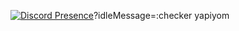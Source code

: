 [![Discord Presence](https://lanyard-profile-readme.vercel.app/api/788737451937759273)](https://discord.com/users/788737451937759273)?idleMessage=:checker yapiyom
